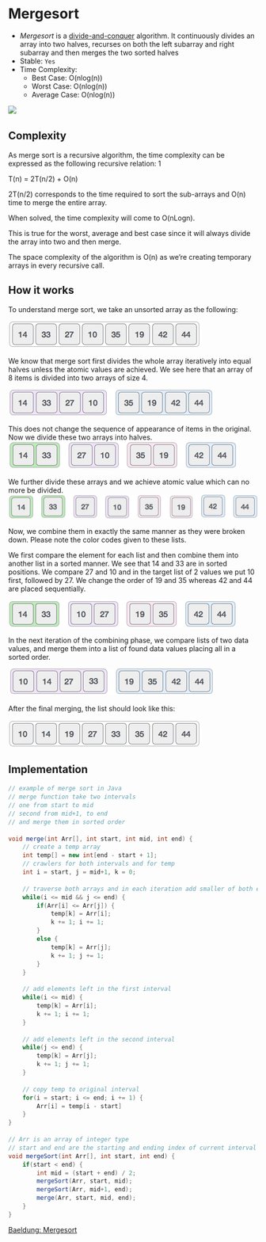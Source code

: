 # Mergesort


- *Mergesort* is a <a href="../algorithms/divide_and_conquer.md">divide-and-conquer</a> algorithm. It continuously divides an array into two halves, recurses on both the left subarray and right subarray and then merges the two sorted halves
- Stable: `Yes`
- Time Complexity:
  - Best Case: O(nlog(n))
  - Worst Case: O(nlog(n))
  - Average Case: O(nlog(n))

![](images/mergesort.gif)

## Complexity

As merge sort is a recursive algorithm, the time complexity can be expressed as the following recursive relation:
1

T(n) = 2T(n/2) + O(n)

2T(n/2) corresponds to the time required to sort the sub-arrays and O(n) time to merge the entire array.

When solved, the time complexity will come to O(nLogn).

This is true for the worst, average and best case since it will always divide the array into two and then merge.

The space complexity of the algorithm is O(n) as we’re creating temporary arrays in every recursive call.

## How it works
To understand merge sort, we take an unsorted array as the following:

![](images/ms_unsorted_array.jpg)

We know that merge sort first divides the whole array iteratively into equal halves unless the atomic values are achieved. We see here that an array of 8 items is divided into two arrays of size 4.

![](images/ms_divide_1.jpg)

This does not change the sequence of appearance of items in the original. Now we divide these two arrays into halves.
![](images/ms_divide_2.jpg)

We further divide these arrays and we achieve atomic value which can no more be divided.
![](images/ms_divide_3.jpg)

Now, we combine them in exactly the same manner as they were broken down. Please note the color codes given to these lists.

We first compare the element for each list and then combine them into another list in a sorted manner. We see that 14 and 33 are in sorted positions. We compare 27 and 10 and in the target list of 2 values we put 10 first, followed by 27. We change the order of 19 and 35 whereas 42 and 44 are placed sequentially.

![](images/ms_combine_1.jpg)

In the next iteration of the combining phase, we compare lists of two data values, and merge them into a list of found data values placing all in a sorted order.

![](images/ms_combine_2.jpg)

After the final merging, the list should look like this:

![](images/ms_final.jpg)


## Implementation
```java
// example of merge sort in Java
// merge function take two intervals
// one from start to mid
// second from mid+1, to end
// and merge them in sorted order

void merge(int Arr[], int start, int mid, int end) {
	// create a temp array
	int temp[] = new int[end - start + 1];
	// crawlers for both intervals and for temp
	int i = start, j = mid+1, k = 0;

	// traverse both arrays and in each iteration add smaller of both elements in temp
	while(i <= mid && j <= end) {
		if(Arr[i] <= Arr[j]) {
			temp[k] = Arr[i];
			k += 1; i += 1;
		}
		else {
			temp[k] = Arr[j];
			k += 1; j += 1;
		}
	}

	// add elements left in the first interval
	while(i <= mid) {
		temp[k] = Arr[i];
		k += 1; i += 1;
	}

	// add elements left in the second interval
	while(j <= end) {
		temp[k] = Arr[j];
		k += 1; j += 1;
	}

	// copy temp to original interval
	for(i = start; i <= end; i += 1) {
		Arr[i] = temp[i - start]
	}
}

// Arr is an array of integer type
// start and end are the starting and ending index of current interval of Arr
void mergeSort(int Arr[], int start, int end) {
	if(start < end) {
		int mid = (start + end) / 2;
		mergeSort(Arr, start, mid);
		mergeSort(Arr, mid+1, end);
		merge(Arr, start, mid, end);
	}
}
```

[Baeldung: Mergesort](https://www.baeldung.com/java-merge-sort)
